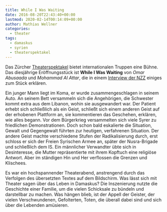 ```yaml
---
title: While I Was Waiting
date: 2016-08-20T22:43:40+00:00
lastmod: 2020-02-14T00:14:09+00:00
author: Mathias Wellner
categories:
  - theater
tags:
  - damaskus
  - syrien
  - theaterspektakel
---
```

Das Zürcher <a href="http://www.theaterspektakel.ch" title="Theater Spektakel" target="_blank">Theaterspektakel</a> bietet internationalen Truppen eine Bühne. Das diesjährige Eröffnungsstück ist **While I Was Waiting** von _Omar Abusaada_ und _Mohammad Al Attar_, die in einem <a href="http://www.nzz.ch/feuilleton/buehne/zuercher-theaterspektakel-in-syrien-gibt-es-nur-propaganda-theater-ld.111564" title="NZZ-Interview" target="_blank">Interview der NZZ</a> einiges zum Stück erklären. 

Ein junger Mann liegt im Koma, er wurde zusammengeschlagen in seinem Auto. An seinem Bett versammeln sich die Angehörigen, die Schwester kommt extra aus dem Libanon, wohin sie ausgewandert war. Der Patient erhebt sich schließlich als ein Geist, schließt sich einem anderen Geist auf der erhobenen Plattform an, sie kommentieren das Geschehen, erklären, wie alles begann. Vor dem Bürgerkrieg versammelten sich viele Syrer zu friedlichen Demonstrationen. Doch schon bald eskalierte die Situation, Gewalt und Gegengewalt führten zur heutigen, verfahrenen Situation. Der andere Geist machte verschiedene Stufen der Radikalisierung durch, erst schloss er sich der Freien Syrischen Armee an, später der Nusra-Brigade und schließlich dem IS. Ein männlicher Verwandter übte sich in Desinteresse, die Mutter repräsentierte mit ihrem Kopftuch eine religiöse Antwort. Aber im ständigen Hin und Her verflossen die Grenzen und Klischees. 

Es war ein hochspannender Theaterabend, anstrengend durch das Verfolgen des übersetzten Textes auf dem Bildschirm. Was lässt sich mit Theater sagen über das Leben in Damaskus? Die Inszenierung nutzte die Geschichte einer Familie, um die vielen Schicksale zu bündeln und darstellbar zu machen. Was hängen blieb, ist der Appell der Geister, der vielen Verschwundenen, Gefolterten, Toten, die überall dabei sind und sich über die Lebenden amüsieren.